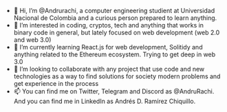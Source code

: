- 👋 Hi, I’m @Andrurachi, a computer engineering studient at Universidad Nacional de Colombia and a curious person prepared to learn anything.
- 👀 I’m interested in coding, cryptos, tech and anything that works in binary code in general, but lately focused on web development (web 2.0 and web 3.0)
- 🌱 I’m currently learning React.js for web development, Solitidy and anything related to the Ethereum ecosystem. Trying to get deep in web 3.0
- 💞️ I’m looking to collaborate with any project that use code and new technologies as a way to find solutions for society modern problems and get experience in the process
- 📫 You can find me on Twitter, Telegram and Discord as @AndruRachi. And you can find me in LinkedIn as Andrés D. Ramírez Chiquillo. 
